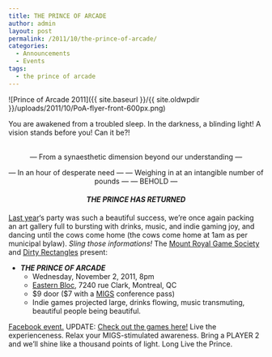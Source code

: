 ```yaml
---
title: THE PRINCE OF ARCADE
author: admin
layout: post
permalink: /2011/10/the-prince-of-arcade/
categories:
  - Announcements
  - Events
tags:
  - the prince of arcade
---
```

![Prince of Arcade 2011]({{ site.baseurl }}/{{ site.oldwpdir }}/uploads/2011/10/PoA-flyer-front-600px.png)

You are awakened from a troubled sleep. In the darkness, a blinding light! A vision stands before you! Can it be?!

<center>
  <br /> &#8212; From a synaesthetic dimension beyond our understanding &#8212;</p> <p>
    &#8212; In an hour of desperate need &#8212;
&#8212; Weighing in at an intangible number of pounds &#8212;
&#8212; BEHOLD &#8212;
<h4>
    <em>THE PRINCE HAS RETURNED</em>
  </h4>
</center>
<a href="http://www.montrealindies.com/?p=115">Last year</a>&#8216;s party was such a beautiful success, we&#8217;re once again packing an art gallery full to bursting with drinks, music, and indie gaming joy, and dancing until the cows come home (the cows come home at 1am as per municipal bylaw).
<em>Sling those informations!</em>
The <a href="http://www.montrealindies.com">Mount Royal Game Society</a> and <a href="http://www.dirty-rectangles.com/">Dirty Rectangles</a> present:
<ul>
    <li>
      <b><em>THE PRINCE OF ARCADE</b></em> <ul>
        <li>
          Wednesday, November 2, 2011, 8pm
        </li>
        <li>
          <a href="http://www.easternbloc.ca/">Eastern Bloc</a>, 7240 rue Clark, Montreal, QC
        </li>
        <li>
          $9 door ($7 with a <a href="http://www.sijm.ca">MIGS</a> conference pass)
        </li>
        <li>
          Indie games projected large, drinks flowing, music transmuting, beautiful people being beautiful.
        </li>
      </ul></li> </ul> 
<a href="https://www.facebook.com/event.php?eid=295280413831140">Facebook event.</a>
UPDATE: <a href="http://www.montrealindies.com/?p=251">Check out the games here!</a>
Live the experienceness. Relax your MIGS-stimulated awareness. Bring a PLAYER 2 and we&#8217;ll shine like a thousand points of light.
Long Live the Prince.
